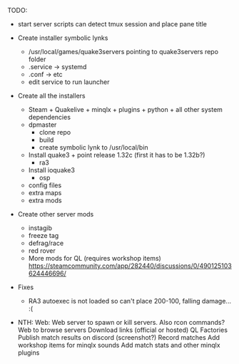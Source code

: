 TODO:
- start server scripts can detect tmux session and place pane title

- Create installer symbolic lynks
    - /usr/local/games/quake3servers pointing to quake3servers repo folder
    - .service -> systemd
    - .conf -> etc
    - edit service to run launcher

- Create all the installers
    - Steam + Quakelive + minqlx + plugins + python + all other system dependencies
    - dpmaster
        - clone repo
        - build
        - create symbolic lynk to /usr/local/bin
    - Install quake3 + point release 1.32c (first it has to be 1.32b?)
        - ra3
    - Install ioquake3
        - osp
    - config files
    - extra maps
    - extra mods

- Create other server mods
    - instagib
    - freeze tag
    - defrag/race
    - red rover
    - More mods for QL (requires workshop items) https://steamcommunity.com/app/282440/discussions/0/490125103624446696/

- Fixes
    - RA3 autoexec is not loaded so can't place 200-100, falling damage... :(

- NTH:
    Web:
        Web server to spawn or kill servers. Also rcon commands?
        Web to browse servers
        Download links (official or hosted)
    QL Factories
    Publish match results on discord (screenshot?)
    Record matches
    Add workshop items for minqlx sounds
    Add match stats and other minqlx plugins
    
